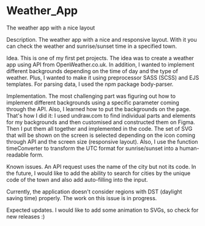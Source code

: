 # Weather_App
The weather app with a nice layout

Description.
The weather app with a nice and responsive layout. With it you can check the weather and sunrise/sunset time in a specified town.

Idea.
This is one of my first pet projects. The idea was to create a weather app using API from OpenWeather.co.uk.
In addition, I wanted to implement different backgrounds depending on the time of day and the type of weather. 
Plus, I wanted to make it using preprocessor SASS (SCSS) and EJS templates. For parsing data, I used the npm package body-parser.

Implementation.
The most challenging part was figuring out how to implement different backgrounds using a specific parameter coming through the API. Also, I learned how to put the backgrounds on the page. 
That's how I did it:
I used undraw.com to find individual parts and elements for my backgrounds and then customised and constructed them on Figma.
Then I put them all together and implemented in the code.
The set of SVG that will be shown on the screen is selected depending on the icon coming through API and the screen size (responsive layout).
Also, I use the function timeConverter to transform the UTC format for sunrise/sunset into a human-readable form.

Known issues.
An API request uses the name of the city but not its code. In the future, I would like to add the ability to search for cities by the unique code of the town and also add auto-filling into the input.

Currently, the application doesn't consider regions with DST (daylight saving time)  properly. The work on this issue is in progress.


Expected updates.
I would like to add some animation to SVGs, so check for new releases :)
